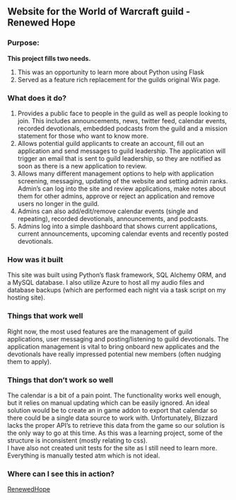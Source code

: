 ## Website for the World of Warcraft guild - Renewed Hope

### Purpose:

**This project fills two needs.**
1.	This was an opportunity to learn more about Python using Flask 
2.	Served as a feature rich replacement for the guilds original Wix page.

### What does it do?
1.	Provides a public face to people in the guild as well as people looking to join. This includes announcements, news, twitter feed, calendar events, recorded devotionals, embedded podcasts from the guild and a mission statement for those who want to know more.
2.	Allows potential guild applicants to create an account, fill out an application and send messages to guild leadership. The application will trigger an email that is sent to guild leadership, so they are notified as soon as there is a new application to review. 
3.	Allows many different management options to help with application screening, messaging, updating of the website and setting admin ranks. Admin’s can log into the site and review applications, make notes about them for other admins, approve or reject an application and remove users no longer in the guild.
4.	Admins can also add/edit/remove calendar events (single and repeating), recorded devotionals, announcements, and podcasts.
5.	Admins log into a simple dashboard that shows current applications, current announcements, upcoming calendar events and recently posted devotionals.

### How was it built

This site was built using Python’s flask framework, SQL Alchemy ORM, and a MySQL database. I also utilize Azure to host all my audio files and database backups (which are performed each night via a task script on my hosting site). 

### Things that work well

Right now, the most used features are the management of guild applications, user messaging and posting/listening to guild devotionals. The application management is vital to bring onboard new applicates and the devotionals have really impressed potential new members (often nudging them to apply).

### Things that don’t work so well

The calendar is a bit of a pain point. The functionality works well enough, but it relies on manual updating which can be easily ignored. An ideal solution would be to create an in game addon to export that calendar so there could be a single data source to work with. Unfortunately, Blizzard lacks the proper API’s to retrieve this data from the game so our solution is the only way to go at this time.	
As this was a learning project, some of the structure is inconsistent (mostly relating to css).  
I have also not created unit tests for the site as I still need to learn more. Everything is manually tested atm which is not ideal. 


### Where can I see this in action?

[RenewedHope](renewedhope.us)


